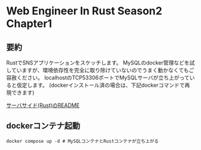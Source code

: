 # Web Engineer In Rust Season2 Chapter1
## 要約
RustでSNSアプリケーションをスケッチします。
MySQLのdocker管理などを試していますが、環境依存性を完全に取り除けていないのでうまく動かなくてもご容赦ください。
localhostのTCP53306ポートでMySQLサーバが立ち上がっていると仮定します。
(dockerインストール済の場合は、下記dockerコマンドで再現できます)

[サーバサイド(Rust)のREADME](./server/README.md)

## dockerコンテナ起動
```shell
docker compose up -d # MySQLコンテナとRustコンテナが立ち上がる
```
